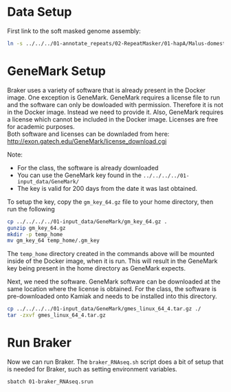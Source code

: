 # Data Setup
First link to the soft masked genome assembly:

```bash
ln -s ../../../01-annotate_repeats/02-RepeatMasker/01-hapA/Malus-domestica-WA_38_hapA-genome-v1.0.a1.softmasked.fa
```

# GeneMark Setup
Braker uses a variety of software that is already present in the Docker image.
One exception is GeneMark.  GeneMark requires a license file to run and the
software can only be dowloaded with permission. Therefore it is not in the
Docker image. Instead we need to provide it.  Also, GeneMark requires a 
license which cannot be included in the Docker image.  Licenses are free for academic purposes.  
Both software and licenses can be downladed from here:
http://exon.gatech.edu/GeneMark/license_download.cgi 

Note: 
- For the class, the software is already downloaded 
- You can use the GeneMark key found in the `../../../../01-input_data/GeneMark/`
- The key is valid for 200 days from the date it was last obtained.


To setup the key, copy the `gm_key_64.gz` file to your home directory, then run the following 

```bash
cp ../../../../01-input_data/GeneMark/gm_key_64.gz .
gunzip gm_key_64.gz
mkdir -p temp_home
mv gm_key_64 temp_home/.gm_key
```

The `temp_home` directory created in the commands above will be mounted inside of the 
Docker image, when it is run. This will result in the GeneMark key being present 
in the home directory as GeneMark expects.

Next, we need the software. GeneMark software can be downloaded at the same
location where the license is obtained. For the class, the software is pre-downloaded
onto Kamiak and needs to be installed into this directory.

```bash
cp ../../../../01-input_data/GeneMark/gmes_linux_64_4.tar.gz ./
tar -zxvf gmes_linux_64_4.tar.gz
```

# Run Braker
Now we can run Braker. The `braker_RNAseq.sh` script does a bit of setup
that is needed for Braker, such as setting environment variables.

```bash
sbatch 01-braker_RNAseq.srun
```

